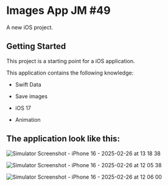 # Images App JM #49

A new iOS project.

## Getting Started

This project is a starting point for a iOS application.

This application contains the following knowledge:

- Swift Data

- Save images

- iOS 17

- Animation
  
## The application look like this:

![Simulator Screenshot - iPhone 16 - 2025-02-26 at 13 18 38](https://github.com/user-attachments/assets/4384128a-84a7-4ac8-9a5f-e7fb4fb71085)


![Simulator Screenshot - iPhone 16 - 2025-02-26 at 12 05 38](https://github.com/user-attachments/assets/89dfefef-ea95-4a1e-8d55-0ae6f2ccea89)


![Simulator Screenshot - iPhone 16 - 2025-02-26 at 12 06 00](https://github.com/user-attachments/assets/a1823c14-8ede-4670-96e4-bf0b660d67ea)

